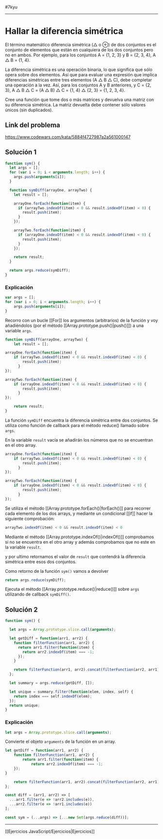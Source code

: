 #7kyu 
___
# Hallar la diferencia simétrica

El término matemático diferencia simétrica (△ o ⊕) de dos conjuntos es el conjunto de elementos que están en cualquiera de los dos conjuntos pero no en ambos. Por ejemplo, para los conjuntos A = {1, 2, 3} y B = {2, 3, 4}, A △ B = {1, 4}.

La diferencia simétrica es una operación binaria, lo que significa que sólo opera sobre dos elementos. Así que para evaluar una expresión que implica diferencias simétricas entre tres elementos (A △ B △ C), debe completar una operación a la vez. Así, para los conjuntos A y B anteriores, y C = {2, 3}, A △ B △ C = (A △ B) △ C = {1, 4} △ {2, 3} = {1, 2, 3, 4}.

Cree una función que tome dos o más matrices y devuelva una matriz con su diferencia simétrica. La matriz devuelta debe contener sólo valores únicos (sin duplicados).
## Link del problema

https://www.codewars.com/kata/5884f4727987a2a561000147
## Solución 1

```js
function sym() {
  let args = [];
  for (var i = 0; i < arguments.length; i++) {
    args.push(arguments[i]);
  }

  function symDiff(arrayOne, arrayTwo) {
    let result = [];

    arrayOne.forEach(function(item) {
      if (arrayTwo.indexOf(item) < 0 && result.indexOf(item) < 0) {
        result.push(item);
      }
    });

    arrayTwo.forEach(function(item) {
      if (arrayOne.indexOf(item) < 0 && result.indexOf(item) < 0) {
        result.push(item);
      }
    });

    return result;
  }

  return args.reduce(symDiff);
}
```

### Explicación 

```js
var args = [];
for (var i = 0; i < arguments.length; i++) {
	args.push(arguments[i]);
}
```

Recorro con un bucle [[For]] los argumentos (arbitrarios) de la función y voy añadiéndolos (por el método [[Array.prototype.push()|push()]]) a una variable `args`.

```js
function symDiff(arrayOne, arrayTwo) {
	let result = [];

arrayOne.forEach(function(item) {
	if (arrayTwo.indexOf(item) < 0 && result.indexOf(item) < 0) {
	    result.push(item);
      }
});

arrayTwo.forEach(function(item) {
	if (arrayOne.indexOf(item) < 0 && result.indexOf(item) < 0) {
        result.push(item);
      }
});

	return result;
}
```

La función `symDiff` encuentra la diferencia simétrica entre dos conjuntos. Se utiliza como función de callback para el método reduce() llamado sobre `args`.

En la variable `result` vacía se añadirán los números que no se encuentran en el otro array.

```js
arrayOne.forEach(function(item) {
	if (arrayTwo.indexOf(item) < 0 && result.indexOf(item) < 0) {
	    result.push(item);
      }
});

arrayTwo.forEach(function(item) {
	if (arrayOne.indexOf(item) < 0 && result.indexOf(item) < 0) {
        result.push(item);
      }
});
```

Se utiliza el método [[Array.prototype.forEach()|forEach()]] para recorrer cada elemento de los dos arrays, y mediante un condicional [[if]] hacer la siguiente comprobación: 

```js
arrayTwo.indexOf(item) < 0 && result.indexOf(item) < 0
```

Mediante el método [[Array.prototype.indexOf()|indexOf()]] comprobamos si no se encuentra en el otro array y además comprobamos que no este en la variable `result`.

y por ultimo retornamos el valor de `result` que contendrá la diferencia simétrica entre esos dos conjuntos.

Como retorno de la función `sym()` vamos a devolver 

```js
return args.reduce(symDiff);
```

Ejecuta el método [[Array.prototype.reduce()|reduce()]] sobre `args` utilizando de callback `symDiff()`.

## Solución 2

```js
function sym() {

  let args = Array.prototype.slice.call(arguments);

  let getDiff = function(arr1, arr2) {
    function filterFunction(arr1, arr2) {
      return arr1.filter(function(item) {
        return arr2.indexOf(item) === -1;
      });
    }

    return filterFunction(arr1, arr2).concat(filterFunction(arr2, arr1));
  };

  let summary = args.reduce(getDiff, []);

  let unique = summary.filter(function(elem, index, self) {
    return index === self.indexOf(elem);
  });
  return unique;
}
```

### Explicación 

```js
let args = Array.prototype.slice.call(arguments);
```

Convierte el objeto `arguments` de la función en un array.

```js
let getDiff = function(arr1, arr2) {
	function filterFunction(arr1, arr2) {
	    return arr1.filter(function(item) {
		    return arr2.indexOf(item) === -1;
	});
}

	return filterFunction(arr1, arr2).concat(filterFunction(arr2, arr1));
};
```

```js
const diff = (arr1, arr2) => [
  ...arr1.filter(e => !arr2.includes(e)),
  ...arr2.filter(e => !arr1.includes(e))
];

const sym = (...args) => [...new Set(args.reduce(diff))];
```

__________

[[Ejercicios JavaScript/Ejercicios|Ejercicios]]